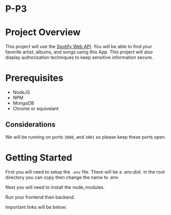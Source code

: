 # P-P3
# Project Overview

This project will use the [Spotify Web API](https://developer.spotify.com/documentation/web-api/). You will be able to find your favorite artist, albums, and songs using this App. This project will also display authorization techniques to keep sensitive information secure.

# Prerequisites

- NodeJS
- NPM
- MongoDB
- Chrome or equivelant

## Considerations

We will be running on ports `3000`, and `3001` so please keep these ports open.

# Getting Started

First you will need to setup the `.env` file. There will be a .env.dist. in the root directory you can copy then change the name to .env


Next you will need to install the node_modules.

Run your frontend then backend.

Important links will be below:
